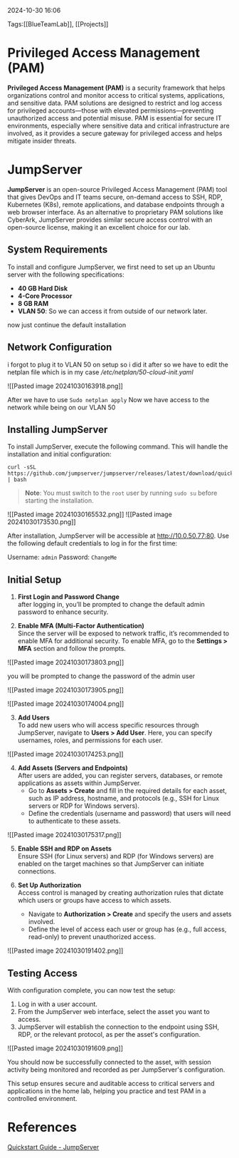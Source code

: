 2024-10-30 16:06

Tags:[[BlueTeamLab]], [[Projects]]

# Privileged Access Management (PAM)

**Privileged Access Management (PAM)** is a security framework that helps organizations control and monitor access to critical systems, applications, and sensitive data. PAM solutions are designed to restrict and log access for privileged accounts—those with elevated permissions—preventing unauthorized access and potential misuse. PAM is essential for secure IT environments, especially where sensitive data and critical infrastructure are involved, as it provides a secure gateway for privileged access and helps mitigate insider threats.
# JumpServer

**JumpServer** is an open-source Privileged Access Management (PAM) tool that gives DevOps and IT teams secure, on-demand access to SSH, RDP, Kubernetes (K8s), remote applications, and database endpoints through a web browser interface. As an alternative to proprietary PAM solutions like CyberArk, JumpServer provides similar secure access control with an open-source license, making it an excellent choice for our lab.
## System Requirements

To install and configure JumpServer, we first need to set up an Ubuntu server with the following specifications:

- **40 GB Hard Disk**
- **4-Core Processor**
- **8 GB RAM**
- **VLAN 50**: So we can access it from outside of our network later.

now just continue the default installation 

## Network Configuration 

i forgot to plug it to VLAN 50 on setup so i did it after so we have to edit the netplan file which is in my case */etc/netplan/50-cloud-init.yaml* 

![[Pasted image 20241030163918.png]]

After we have to use `Sudo netplan apply` Now we have access to the network while being on our VLAN 50
## Installing JumpServer

To install JumpServer, execute the following command. This will handle the installation and initial configuration: 

```
curl -sSL https://github.com/jumpserver/jumpserver/releases/latest/download/quick_start.sh | bash

```
> **Note**: You must switch to the `root` user by running `sudo su` before starting the installation.

![[Pasted image 20241030165532.png]]
![[Pasted image 20241030173530.png]]

After installation, JumpServer will be accessible at http://10.0.50.77:80.
Use the following default credentials to log in for the first time:

Username: `admin`
Password: `ChangeMe`

## Initial Setup

1. **First Login and Password Change**  
    after logging in, you’ll be prompted to change the default admin password to enhance security.

2. **Enable MFA (Multi-Factor Authentication)**  
    Since the server will be exposed to network traffic, it’s recommended to enable MFA for additional security. To enable MFA, go to the **Settings > MFA** section and follow the prompts.

![[Pasted image 20241030173803.png]]

you will be prompted to change the password of the admin user 

![[Pasted image 20241030173905.png]]

![[Pasted image 20241030174004.png]]

3. **Add Users**  
	To add new users who will access specific resources through JumpServer, navigate to **Users > Add User**. Here, you can specify usernames, roles, and permissions for each user.

![[Pasted image 20241030174253.png]]

4. **Add Assets (Servers and Endpoints)**  
	After users are added, you can register servers, databases, or remote applications as assets within JumpServer.
	- Go to **Assets > Create** and fill in the required details for each asset, such as IP address, hostname, and protocols (e.g., SSH for Linux servers or RDP for Windows servers).
	- Define the credentials (username and password) that users will need to authenticate to these assets.

![[Pasted image 20241030175317.png]]

5. **Enable SSH and RDP on Assets**  
    Ensure SSH (for Linux servers) and RDP (for Windows servers) are enabled on the target machines so that JumpServer can initiate connections.

6. **Set Up Authorization**  
    Access control is managed by creating authorization rules that dictate which users or groups have access to which assets.
    - Navigate to **Authorization > Create** and specify the users and assets involved.
    - Define the level of access each user or group has (e.g., full access, read-only) to prevent unauthorized access.


![[Pasted image 20241030191402.png]]
## Testing Access

With configuration complete, you can now test the setup:
1. Log in with a user account.
2. From the JumpServer web interface, select the asset you want to access.
3. JumpServer will establish the connection to the endpoint using SSH, RDP, or the relevant protocol, as per the asset's configuration.

![[Pasted image 20241030191609.png]]

You should now be successfully connected to the asset, with session activity being monitored and recorded as per JumpServer's configuration.

This setup ensures secure and auditable access to critical servers and applications in the home lab, helping you practice and test PAM in a controlled environment.
# References 

[Quickstart Guide - JumpServer](https://www.jumpserver.com/docs/quickstart)
